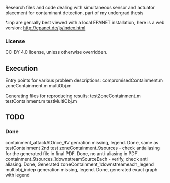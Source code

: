 Research files and code dealing with simultaneous sensor and actuator placement for contaminant detection, part of my undergrad thesis

*.inp are genrally best viewed with a local EPANET installation, here is a web version: http://epanet.de/js/index.html

### License
CC-BY 4.0 license, unless otherwise overridden.

## Execution
Entry points for various problem descriptions:
compromisedContainment.m
zoneContainment.m
multiObj.m

Generating files for reproducing results:
testZoneContainment.m
testContainment.m
testMultiObj.m


## TODO

### Done
containment_attackAtOnce_9V genration missing, legend. Done, same as testContainment 2nd test
zoneContainment_9sources - check antialiasing for the generated file in final PDF. Done, no anti-aliasing in PDF.
containment_9sources_1downstreamSourceEach - verify, check anti aliasing. Done, Generated zoneContainment_1downstreameach_legend
multiobj_indep generation missing, legend. Done, generated exact graph with legend
